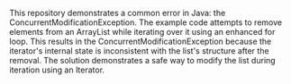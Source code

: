 This repository demonstrates a common error in Java: the ConcurrentModificationException. The example code attempts to remove elements from an ArrayList while iterating over it using an enhanced for loop. This results in the ConcurrentModificationException because the iterator's internal state is inconsistent with the list's structure after the removal.  The solution demonstrates a safe way to modify the list during iteration using an Iterator.